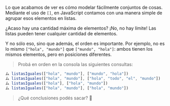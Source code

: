 Lo que acabamos de ver es cómo modelar fácilmente conjuntos de cosas. Mediante el uso de `[]`, en JavaScript contamos con una manera simple de agrupar esos elementos en listas.

¿Acaso hay una cantidad máxima de elementos? ¡No, no hay límite! Las listas pueden tener cualquier cantidad de elementos.

Y no sólo eso, sino que además, el orden es importante. Por ejemplo, no es lo mismo `["hola", "mundo"]` que `["mundo", "hola"]`: ambos tienen los mismos elementos, pero en posiciones diferentes. 

> Probá en orden en la consola las siguientes consultas: 
> 
``` javascript
ム listasIguales(["hola", "mundo"], ["mundo", "hola"])
ム listasIguales(["hola", "mundo"], ["hola", "todo", "el", "mundo"])
ム listasIguales(["hola"], ["hola", "mundo"])
ム listasIguales(["hola", "mundo"], ["hola", "mundo"])
```

> ¿Qué conclusiones podés sacar? :thought_balloon:
